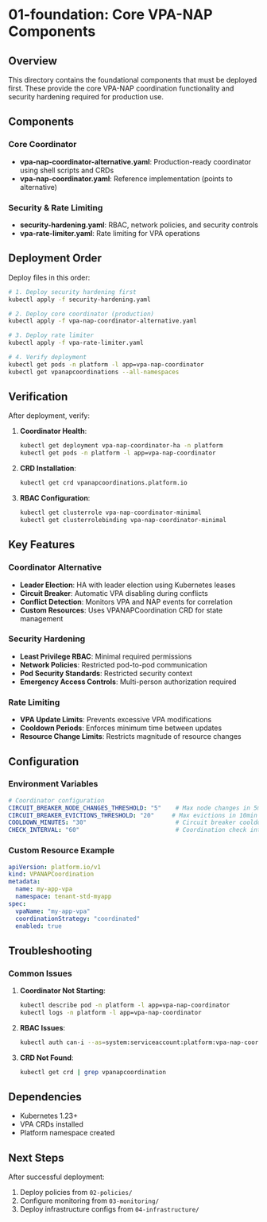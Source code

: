 # 01-foundation: Core VPA-NAP Components

## Overview

This directory contains the foundational components that must be deployed first. These provide the core VPA-NAP coordination functionality and security hardening required for production use.

## Components

### Core Coordinator
- **vpa-nap-coordinator-alternative.yaml**: Production-ready coordinator using shell scripts and CRDs
- **vpa-nap-coordinator.yaml**: Reference implementation (points to alternative)

### Security & Rate Limiting
- **security-hardening.yaml**: RBAC, network policies, and security controls
- **vpa-rate-limiter.yaml**: Rate limiting for VPA operations

## Deployment Order

Deploy files in this order:

```bash
# 1. Deploy security hardening first
kubectl apply -f security-hardening.yaml

# 2. Deploy core coordinator (production)
kubectl apply -f vpa-nap-coordinator-alternative.yaml

# 3. Deploy rate limiter
kubectl apply -f vpa-rate-limiter.yaml

# 4. Verify deployment
kubectl get pods -n platform -l app=vpa-nap-coordinator
kubectl get vpanapcoordinations --all-namespaces
```

## Verification

After deployment, verify:

1. **Coordinator Health**:
   ```bash
   kubectl get deployment vpa-nap-coordinator-ha -n platform
   kubectl get pods -n platform -l app=vpa-nap-coordinator
   ```

2. **CRD Installation**:
   ```bash
   kubectl get crd vpanapcoordinations.platform.io
   ```

3. **RBAC Configuration**:
   ```bash
   kubectl get clusterrole vpa-nap-coordinator-minimal
   kubectl get clusterrolebinding vpa-nap-coordinator-minimal
   ```

## Key Features

### Coordinator Alternative
- **Leader Election**: HA with leader election using Kubernetes leases
- **Circuit Breaker**: Automatic VPA disabling during conflicts
- **Conflict Detection**: Monitors VPA and NAP events for correlation
- **Custom Resources**: Uses VPANAPCoordination CRD for state management

### Security Hardening
- **Least Privilege RBAC**: Minimal required permissions
- **Network Policies**: Restricted pod-to-pod communication
- **Pod Security Standards**: Restricted security context
- **Emergency Access Controls**: Multi-person authorization required

### Rate Limiting
- **VPA Update Limits**: Prevents excessive VPA modifications
- **Cooldown Periods**: Enforces minimum time between updates
- **Resource Change Limits**: Restricts magnitude of resource changes

## Configuration

### Environment Variables
```yaml
# Coordinator configuration
CIRCUIT_BREAKER_NODE_CHANGES_THRESHOLD: "5"    # Max node changes in 5min
CIRCUIT_BREAKER_EVICTIONS_THRESHOLD: "20"     # Max evictions in 10min
COOLDOWN_MINUTES: "30"                         # Circuit breaker cooldown
CHECK_INTERVAL: "60"                           # Coordination check interval
```

### Custom Resource Example
```yaml
apiVersion: platform.io/v1
kind: VPANAPCoordination
metadata:
  name: my-app-vpa
  namespace: tenant-std-myapp
spec:
  vpaName: "my-app-vpa"
  coordinationStrategy: "coordinated"
  enabled: true
```

## Troubleshooting

### Common Issues

1. **Coordinator Not Starting**:
   ```bash
   kubectl describe pod -n platform -l app=vpa-nap-coordinator
   kubectl logs -n platform -l app=vpa-nap-coordinator
   ```

2. **RBAC Issues**:
   ```bash
   kubectl auth can-i --as=system:serviceaccount:platform:vpa-nap-coordinator-secure get vpa
   ```

3. **CRD Not Found**:
   ```bash
   kubectl get crd | grep vpanapcoordination
   ```

## Dependencies

- Kubernetes 1.23+
- VPA CRDs installed
- Platform namespace created

## Next Steps

After successful deployment:
1. Deploy policies from `02-policies/`
2. Configure monitoring from `03-monitoring/`
3. Deploy infrastructure configs from `04-infrastructure/`